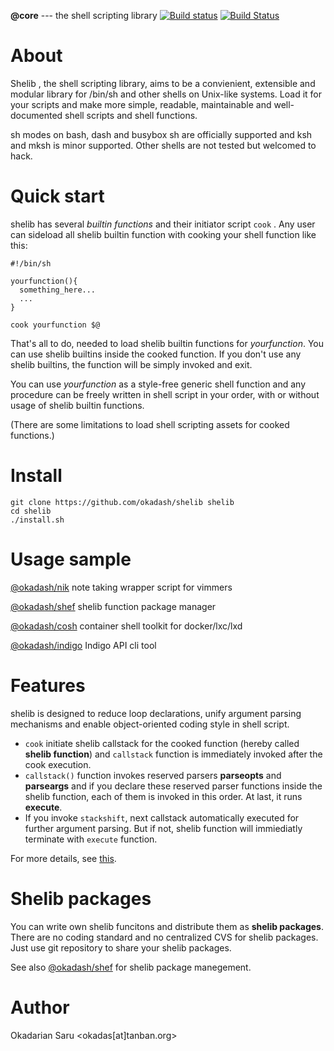 **@core** --- the shell scripting library  [![Build status](https://ci.appveyor.com/api/projects/status/noggl5ogly15wctq?svg=true)](https://ci.appveyor.com/project/okadasd/shelib) [![Build Status](https://travis-ci.org/okadash/shelib.svg?branch=dev)](https://travis-ci.org/okadash/shelib)

# About

Shelib , the shell scripting library, aims to be a convienient, extensible and modular library for /bin/sh and other shells on Unix-like systems. Load it for your scripts and make more simple, readable, maintainable and well-documented shell scripts and shell functions. 

sh modes on bash, dash and busybox sh are officially supported and ksh and mksh is minor supported. Other shells are not tested but welcomed to hack.

# Quick start
shelib has several *builtin functions* and their initiator script `cook` .  Any user can sideload all shelib builtin function with cooking your shell function like this:
```
#!/bin/sh

yourfunction(){
  something_here...
  ...
}

cook yourfunction $@
```
That's all to do, needed to load shelib builtin functions for *yourfunction*. You can use shelib builtins inside the cooked function. If you don't use any shelib builtins, the function will be simply invoked and exit. 

You can use *yourfunction* as a style-free generic shell function and any procedure can be freely written in shell script in your order, with or without usage of shelib builtin functions.

(There are some limitations to load shell scripting assets for cooked functions.)


# Install

```
git clone https://github.com/okadash/shelib shelib
cd shelib
./install.sh
```

# Usage sample

[@okadash/nik](https://github.com/okadash/nik) note taking wrapper script for vimmers

[@okadash/shef](https://github.com/okadash/shef) shelib function package manager

[@okadash/cosh](https://github.com/okadash/cosh) container shell toolkit for docker/lxc/lxd

[@okadash/indigo](https://github.com/okadash/indigo) Indigo API cli tool

# Features

shelib is designed to reduce loop declarations, unify argument parsing mechanisms and enable object-oriented coding style in shell script. 

* `cook` initiate shelib callstack for the cooked function (hereby called **shelib function**) and `callstack` function is immediately invoked after the cook execution.
* `callstack()` function invokes reserved parsers **parseopts** and **parseargs** and if you declare these reserved parser functions inside the shelib function, each of them is invoked in this order. At last, it runs **execute**.
* If you invoke `stackshift`, next callstack automatically executed for further argument parsing. But if not, shelib function will immiediatly terminate with `execute` function.

For more details, see [this](https://github.com/okadash/shelib-v5/blob/master/docs/COMPONENTS.md).

# Shelib packages

You can write own shelib funcitons and distribute them as **shelib packages**. There are no coding standard and no centralized CVS for shelib packages. Just use git repository to share your shelib packages. 

See also [@okadash/shef](https://github.com/okadash/shef) for shelib package manegement.

# Author

Okadarian Saru <okadas[at]tanban.org>
